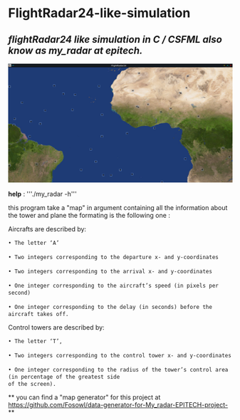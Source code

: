 # FlightRadar24-like-simulation


## *flightRadar24 like simulation in C / CSFML also know as my_radar at epitech.*


![](docs/radar.png)


**help** : '''./my_radar -h'''

this program take a "map" in argument containing all the information about the tower and plane the formating is the following one :

Aircrafts are described by:

    • The letter ‘A’

    • Two integers corresponding to the departure x- and y-coordinates

    • Two integers corresponding to the arrival x- and y-coordinates

    • One integer corresponding to the aircraft’s speed (in pixels per second)

    • One integer corresponding to the delay (in seconds) before the aircraft takes off.

Control towers are described by:

    • The letter ‘T’,

    • Two integers corresponding to the control tower x- and y-coordinates

    • One integer corresponding to the radius of the tower’s control area (in percentage of the greatest side
    of the screen).

** you can find a "map generator" for this project at https://github.com/Fosowl/data-generator-for-My_radar-EPITECH-project- **
